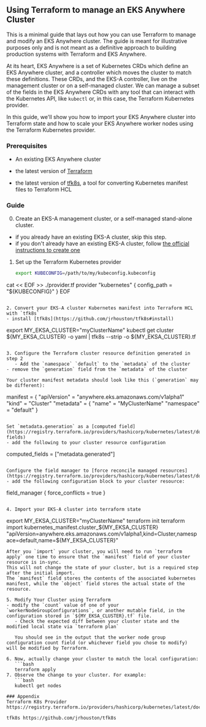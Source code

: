 ## Using Terraform to manage an EKS Anywhere Cluster
This is a minimal guide that lays out how you can use Terraform to manage and modify an EKS Anywhere cluster. The guide is meant for illustrative purposes only and is not meant as a definitive approach to building production systems with Terraform and EKS Anywhere.

At its heart, EKS Anywhere is a set of Kubernetes CRDs which define an EKS Anywhere cluster, 
and a controller which moves the cluster to match these definitions. 
These CRDs, and the EKS-A controller, live on the management cluster or
on a self-managed cluster.
We can manage a subset of the fields in the EKS Anywhere CRDs with any tool that can interact with the Kubernetes API, like `kubectl` or, in this case, the Terraform Kubernetes provider.

In this guide, we'll show you how to import your EKS Anywhere cluster into Terraform state and 
how to scale your EKS Anywhere worker nodes using the Terraform Kubernetes provider.

### Prerequisites
- An existing EKS Anywhere cluster

- the latest version of [Terraform](https://www.terraform.io/downloads)

- the latest version of [tfk8s](https://github.com/jrhouston/tfk8s), a tool for converting Kubernetes manifest files to Terraform HCL


### Guide
0. Create an EKS-A management cluster, or a self-managed stand-alone cluster. 
- if you already have an existing EKS-A cluster, skip this step.
- if you don't already have an existing EKS-A cluster, follow [the official instructions to create one](https://anywhere.eks.amazonaws.com/docs/getting-started/install/)

1. Set up the Terraform Kubernetes provider
   ```bash
   export KUBECONFIG=/path/to/my/kubeconfig.kubeconfig
cat << EOF >> ./provider.tf
provider "kubernetes" {
     config_path    = "${KUBECONFIG}"
}
EOF
```

2. Convert your EKS-A cluster Kubernetes manifest into Terraform HCL with `tfk8s`
- install [tfk8s](https://github.com/jrhouston/tfk8s#install)
```
export MY_EKSA_CLUSTER="myClusterName"
kubectl get cluster ${MY_EKSA_CLUSTER} -o yaml | tfk8s --strip -o ${MY_EKSA_CLUSTER}.tf
```

3. Configure the Terraform cluster resource definition generated in step 2
   - Add the `namespace` `default` to the `metadata` of the cluster
- remove the `generation` field from the `metadata` of the cluster

Your cluster manifest metadata should look like this (`generation` may be different):
```
  manifest = {
    "apiVersion" = "anywhere.eks.amazonaws.com/v1alpha1"
    "kind" = "Cluster"
    "metadata" = {
      "name" = "MyClusterName"
      "namespace" = "default"
    }
```

Set `metadata.generation` as a [computed field](https://registry.terraform.io/providers/hashicorp/kubernetes/latest/docs/resources/manifest#computed-fields)
- add the following to your cluster resource configuration
```
computed_fields = ["metadata.generated"]
```

Configure the field manager to [force reconcile managed resources](https://registry.terraform.io/providers/hashicorp/kubernetes/latest/docs/resources/manifest#field_manager)
- add the following configuration block to your cluster resource:
```
  field_manager {
    force_conflicts = true
  }
```

4. Import your EKS-A cluster into terraform state
```
export MY_EKSA_CLUSTER="myClusterName"
terraform init
terraform import kubernetes_manifest.cluster_${MY_EKSA_CLUSTER} "apiVersion=anywhere.eks.amazonaws.com/v1alpha1,kind=Cluster,namespace=default,name=${MY_EKSA_CLUSTER}"
```
After you `import` your cluster, you will need to run `terraform apply` one time to ensure that the `manifest` field of your cluster resource is in-sync. 
This will not change the state of your cluster, but is a required step after the initial import.
The `manifest` field stores the contents of the associated kubernetes manifest, while the `object` field stores the actual state of the resource.

5. Modify Your Cluster using Terraform
- modify the `count` value of one of your `workerNodeGroupConfigurations`, or another mutable field, in the configuration stored in `${MY_EKSA_CLUSTER}.tf` file.
   - Check the expected diff between your cluster state and the modified local state via `terraform plan`

   You should see in the output that the worker node group configuration count field (or whichever field you chose to modify) will be modified by Terraform.

6. Now, actually change your cluster to match the local configuration:
   ```bash
   terraform apply
7. Observe the change to your cluster. For example:
   ```bash
   kubectl get nodes

### Appendix
Terraform K8s Provider https://registry.terraform.io/providers/hashicorp/kubernetes/latest/docs

tfk8s https://github.com/jrhouston/tfk8s
